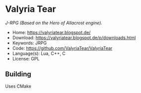 # Valyria Tear

_J-RPG (Based on the Hero of Allacrost engine)._

- Home: https://valyriatear.blogspot.de/
- Download: https://valyriatear.blogspot.de/p/downloads.html
- Keywords: JRPG
- Code: https://github.com/ValyriaTear/ValyriaTear
- Language(s): Lua, C++, C
- License: GPL

## Building

Uses CMake

